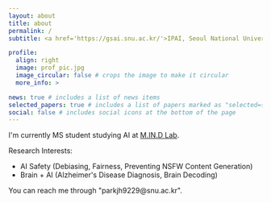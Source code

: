 ```yaml
---
layout: about
title: about
permalink: /
subtitle: <a href='https://gsai.snu.ac.kr/'>IPAI, Seoul National University</a>.

profile:
  align: right
  image: prof_pic.jpg
  image_circular: false # crops the image to make it circular
  more_info: > 

news: true # includes a list of news items
selected_papers: true # includes a list of papers marked as "selected={true}"
social: false # includes social icons at the bottom of the page
---
```

I'm currently MS student studying AI at <a href='https://mindlab-snu.github.io/'>M.IN.D Lab</a>.

Research Interests:
<ul>
 <li> AI Safety (Debiasing, Fairness, Preventing NSFW Content Generation) </li>
 <li> Brain + AI (Alzheimer's Disease Diagnosis, Brain Decoding) </li>
</ul>
You can reach me through "parkjh9229@snu.ac.kr".
